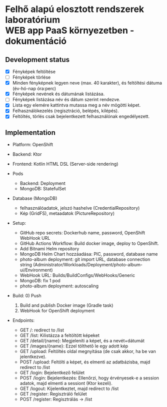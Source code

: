 # Felhő alapú elosztott rendszerek laboratórium<br>WEB app PaaS környezetben - dokumentáció

## Development status
- [x] Fényképek feltöltése
- [ ] Fényképek törlése
- [x] Minden fényképnek legyen neve (max. 40 karakter), és feltöltési dátuma (év-hó-nap óra:perc)
- [x] Fényképek nevének és dátumának listázása.
- [ ] Fényképek listázása név és dátum szerint rendezve.
- [x] Lista egy elemére kattintva mutassa meg a név mögötti képet.
- [x] Felhasználókezelés (regisztráció, belépés, kilépés).
- [x] Feltöltés, törlés csak bejelentkezett felhasználónak engedélyezett.

## Implementation
- Platform: OpenShift
- Backend: Ktor
- Frontend: Kotlin HTML DSL (Server-side rendering)
- Pods
  * Backend: Deployment
  * MongoDB: StatefulSet
- Database (MongoDB)
  * felhasználóadatok, jelszó hashelve (CredentialRepository)
  * Kép (GridFS), metaadatok (PictureRepository)
- Setup:
  * GitHub repo secrets: Dockerhub name, password, OpenShift WebHook URL
  * GitHub Actions Workflow: Build docker image, deploy to OpenShift.
  * Add Bitnami Helm repository
  * MongoDB Helm Chart hozzáadása: PIC, password, database name
  * photo-album deployment: git import URL, database connection string (Administrator/Workloads/Deployment/photo-album-ui/Environment)
  * WebHook URL: Builds/BuildConfigs/WebHooks/Generic
  * MongoDB: fix 1 pod
  * photo-album deployment: autoscaling
- Build:
  0) Push
  1) Build and publish Docker image (Gradle task)
  2) WebHook for OpenShift deployment

- Endpoints:
    * GET /: redirect to /list
    * GET /list: Kilistázza a feltöltött képeket
    * GET /detail/{name}: Megjeleníti a képet, és a nevét+dátumát
    * GET /images/{name}: Ezzel tölthető le egy adott kép
    * GET /upload: Feltöltés oldal megnyitása (de csak akkor, ha be van jelentkezve).
    * POST /upload: Feltölti a képet, és elmenti az adatbázisba, majd redirect to /list
    * GET /login: Bejelentkező felület
    * POST /login: Bejelentkezés: Ellenőrzi, hogy érvényesek-e a session adatok, majd elmenti a sessiont (Ktor kezeli).
    * GET /logout: Kijelentkeztet, majd redirect to /list
    * GET /register: Regisztráló felület
    * POST /register: Regisztrálás -> /list

